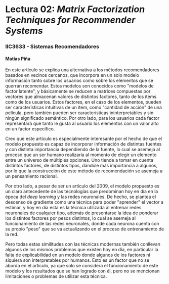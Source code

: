 # Lectura 02: *Matrix Factorization Techniques for Recommender Systems*
### IIC3633 - Sistemas Recomendadores
#### Matías Piña

En este artículo se explica una alternativa a los métodos recomendadores basados en vecinos cercanos, que incorpora en un solo modelo información tanto sobre los usuarios como sobre los elementos que se querrán recomendar. Estos modelos son conocidos como "modelos de factor latente", y básicamente se reducen a matrices compuestas por vectores que almacenan valores de distintos factores, tanto de los ítems como de los usuarios. Estos factores, en el caso de los elementos, pueden ser características intuitivas de un ítem, como "cantidad de acción" de una película, pero también pueden ser características ininterpretables y sin ningún significado semántico. Por otro lado, para los usuarios cada factor representará qué tanto le gusta al usuario los elementos con un valor alto en un factor específico.

Creo que este artículo es especialmente interesante por el hecho de que el modelo propuesto es capaz de incorporar información de distintas fuentes y con distinta importancia dependiendo de la fuente, lo cual se asemeja al proceso que un ser humano realizaría al momento de elegir un elemento entre un universo de múltiples opciones. Uno tiende a tomar en cuenta distintos factores, de distintos tipos, dándole más importancia a algunos, por lo que la construcción de este método de recomendación se asemeja a un pensamiento racional.

Por otro lado, a pesar de ser un artículo del 2009, el modelo propuesto es un claro antecedente de las tecnologías que predominan hoy en día en la época del *deep learning* y las redes neuronales. De hecho, se plantea el descenso de gradiente como una técnica para poder "aprender" el vector a estimar, y hoy en día esta es la técnica utilizada al entrenar redes neuronales de cualquier tipo, además de presentarse la idea de ponderar los distintos factores por pesos distintos, lo cual se asemeja al funcionamiento de las redes neuronales, donde cada neurona cuenta con su propio "peso" que se va actualizando en el proceso de entrenamiento de la red.

Pero todas estas similitudes con las técnicas modernas también conllevan algunos de los mismos problemas que existen hoy en día, en particular la falta de explicabilidad en un modelo donde algunos de los factores ni siquiera son interpretables por humanos. Esto es un factor que no se aborda en el artículo, ya que solo se considera el funcionamiento de este modelo y los resultados que se han logrado con él, pero no se mencionan limitaciones o problemas de utilizar esta técnica.
